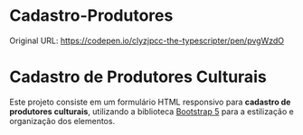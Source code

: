 # Cadastro-Produtores

Original URL: https://codepen.io/clyzjpcc-the-typescripter/pen/pvgWzdO

# Cadastro de Produtores Culturais

Este projeto consiste em um formulário HTML responsivo para **cadastro de produtores culturais**, utilizando a biblioteca [Bootstrap 5](https://getbootstrap.com/) para a estilização e organização dos elementos.
